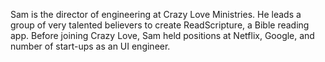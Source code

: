 ﻿---
name: Sam Park
description: Director of engineering, Crazy Love Ministries
picture: sam_park.jpg
categories: ideation development design strategy
---
Sam is the director of engineering at Crazy Love Ministries. He leads a group of very talented believers to create ReadScripture, a Bible reading app.
Before joining Crazy Love, Sam held positions at Netflix, Google, and number of start-ups as an UI engineer.
